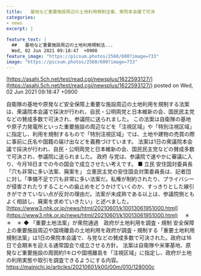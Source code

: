 ```yaml
---
title:   基地など重要施設周辺の土地利用規制法案、衆院本会議で可決  
categories:
- news
excerpt: |
  
feature_text: |
  ##   基地など重要施設周辺の土地利用規制法...
  Wed, 02 Jun 2021 09:18:47  +0900
feature_image: "https://picsum.photos/2560/600?image=733"
image: "https://picsum.photos/2560/600?image=733"
---
```


[https://asahi.5ch.net/test/read.cgi/newsplus/1622593127/](https://asahi.5ch.net/test/read.cgi/newsplus/1622593127/)
posted on Wed, 02 Jun 2021 09:18:47  +0900

<!--more-->

自衛隊の基地や原発など安全保障上重要な施設周辺の土地利用を規制する法案は、衆議院本会議で採決が行われ、自民・公明両党と日本維新の会、国民民主党などの賛成多数で可決され、参議院に送られました。 この法案は自衛隊の基地や原子力発電所といった重要施設の周辺などを「注視区域」や「特別注視区域」に指定し、利用を規制するもので「特別注視区域」では、土地や建物の売買の際に事前に氏名や国籍の届け出などを義務づけています。 法案は1日の衆議院本会議で採決が行われ、自民・公明両党と日本維新の会、国民民主党などの賛成多数で可決され、参議院に送られました。 政府 与党は、参議院で速やかに審議に入り、今月16日までの今の国会で成立させたい考えです。 ■ 立民 安住国対委員長「穴も非常に多い法案、廃案を」 立憲民主党の安住国会対策委員長は、記者団に対し「準備不足で穴も非常に多い法案だ。私権が制約されたり、プライバシーが侵害されたりすることへの歯止めをどうかけていくのか、すっきりとした線引きができていない点が反対の理由だ。法案が未成熟である以上は、参議院側ともよく相談し、廃案を求めていきたい」と述べました。 [https://www3.nhk.or.jp/news/html/20210601/k10013061951000.html](https://www3.nhk.or.jp/news/html/20210601/k10013061951000.html) 　＊　＊　＊ ◆ 「重要土地法案」が衆院通過　政府が土地利用を調査・規制 安全保障上の重要施設周辺や国境離島の土地利用を政府が調査・規制する「重要土地利用規制法案」は1日の衆院本会議で、与党などの賛成多数で可決された。政府は16日で会期末を迎える通常国会で成立させる方針。 法案は自衛隊や米軍基地、原発など重要施設の周囲約1キロや国境離島を「注視区域」に指定し、政府が土地の利用実態や取引を調査できるようにする内容。 https://mainichi.jp/articles/20210601/k00/00m/010/128000c
